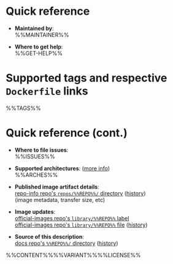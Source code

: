 # Quick reference

-	**Maintained by**:  
	%%MAINTAINER%%

-	**Where to get help**:  
	%%GET-HELP%%

# Supported tags and respective `Dockerfile` links

%%TAGS%%

# Quick reference (cont.)

-	**Where to file issues**:  
	%%ISSUES%%

-	**Supported architectures**: ([more info](https://github.com/docker-library/official-images#architectures-other-than-amd64))  
	%%ARCHES%%

-	**Published image artifact details**:  
	[repo-info repo's `repos/%%REPO%%/` directory](https://github.com/docker-library/repo-info/blob/master/repos/%%REPO%%) ([history](https://github.com/docker-library/repo-info/commits/master/repos/%%REPO%%))  
	(image metadata, transfer size, etc)

-	**Image updates**:  
	[official-images repo's `library/%%REPO%%` label](https://github.com/docker-library/official-images/issues?q=label%3Alibrary%2F%%REPO%%)  
	[official-images repo's `library/%%REPO%%` file](https://github.com/docker-library/official-images/blob/master/library/%%REPO%%) ([history](https://github.com/docker-library/official-images/commits/master/library/%%REPO%%))

-	**Source of this description**:  
	[docs repo's `%%REPO%%/` directory](https://github.com/docker-library/docs/tree/master/%%REPO%%) ([history](https://github.com/docker-library/docs/commits/master/%%REPO%%))

%%CONTENT%%%%VARIANT%%%%LICENSE%%
